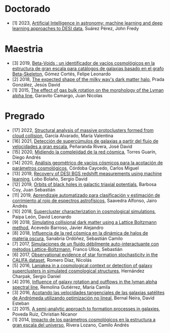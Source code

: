 Doctorado
=========

* [1] 2023, [Artificial Intelligence in astronomy: machine learning and deep learning approaches to DESI data](https://repositorio.uniandes.edu.co/entities/publication/2ee52e37-03e3-4f15-9946-2afa602f8e15),  Suárez Pérez, John Fredy 

Maestria
========

* [3] 2019, [Beta-Voids : un identificador de vacíos cosmológicos en la estructura de gran escala para catálogos de galaxias basado en el grafo Beta-Skeleton](https://repositorio.uniandes.edu.co/entities/publication/b3c5f2e7-25c7-4f20-8aa0-79943e247b55),  Gómez Cortés, Felipe Leonardo
* [2] 2018, [The expected shape of the milky way's dark matter halo](https://repositorio.uniandes.edu.co/entities/publication/279fb14d-95fe-4ccb-a7ae-783fe5a99343),  Prada González, Jesús David
* [1] 2015, [The effect of gas bulk rotation on the morphology of the Lyman alpha line](https://repositorio.uniandes.edu.co/entities/publication/e2c61411-36a6-4738-bae2-1e0f2be11f9b),  Garavito Camargo, Juan Nicolas 

Pregrado
========

* [17] 2022, [Structural analysis of massive protoclusters formed from cloud collision](https://repositorio.uniandes.edu.co/entities/publication/650e82cb-36f0-4ea1-a60f-ffc1f8b878e0),  García Alvarado, María Valentina 
* [16] 2021, [Detección de supercúmulos de galaxias a partir del flujo de velocidades a gran escala](https://repositorio.uniandes.edu.co/entities/publication/b162eb39-84b7-415d-9bef-c30f17d1b308), Peñaranda Rivera, José David 
* [15] 2020, [Midiendo la complejidad de la red cósmica](https://repositorio.uniandes.edu.co/entities/publication/fd80ead3-570b-432e-acad-f17a3e45a726), Torres Guarín, Diego Andrés 
* [14] 2020, [Análisis geométrico de vacíos cósmicos para la acotación de parámetros cosmológicos](https://repositorio.uniandes.edu.co/entities/publication/d0702050-e694-4f5d-be5b-7564122a9f54), Córdoba Caycedo, Carlos Miguel
* [13] 2019, [Recovery of DESI BGS redshift measurements using machine learning](https://repositorio.uniandes.edu.co/entities/publication/c5e22d3f-9a2e-4d9a-87d4-11fb05afbcb0),  Lobo Bolaño, Sergio David 
* [12] 2019, [Orbits of black holes in galactic triaxial potentials](https://repositorio.uniandes.edu.co/entities/publication/be19d642-d4fd-4848-b395-9861e07e400b),  Barbosa Coy, Juan Sebastián 
* [11] 2019, [Aprendizaje automatizado para clasificación y estimación de corrimiento al rojo de espectros astrofísicos](https://repositorio.uniandes.edu.co/entities/publication/4685d2c4-8f9a-4fb7-a7e1-8bb5f0a5829b), Saavedra Alfonso, Jairo Andrés
* [10] 2018, [Supercluster characterization in cosmological simulations](https://repositorio.uniandes.edu.co/entities/publication/351499b0-987a-4eb7-b6c5-3dafdd5a774d),  Paipa León, David Leonardo 
* [9] 2018, [Simulating collisional dark matter using a Lattice Boltzmann method](https://repositorio.uniandes.edu.co/entities/publication/55c251ea-c814-47f0-b507-ae5f293d0080), Acevedo Barroso, Javier Alejandro
* [8] 2018, [Influencia de la red cósmica en la dinámica de halos de materia oscura](https://repositorio.uniandes.edu.co/entities/publication/1e2abbe6-79d2-40c9-8164-ecead7ce6ffa),  Sanabria Ordóñez, Sebastián Camilo 
* [7] 2017, [Simulaciones de un fluido débilmente auto-interactuante con métodos Lattice-Boltzmann](https://repositorio.uniandes.edu.co/entities/publication/fd84274b-b9d3-4e59-888c-c2da39609e09), Franco Ulloa, Sebastián
* [6] 2017, [Observational evidence of star formation stochasticity in the CALIFA dataset](https://repositorio.uniandes.edu.co/entities/publication/2c6a0772-82d2-4ba7-9740-18acec38967b),  Romero Díaz, Nicolás
* [5] 2016, [Laniakea in a cosmological context or detection of galaxy superclusters in simulated cosmological structures](https://repositorio.uniandes.edu.co/entities/publication/cfd9c3e5-f9c8-43e8-8ed0-25c4fcdf3bf4),  Hernández Charpak, Sergio Daniel 
* [4] 2016, [Influence of galaxy rotation and outflows in the lyman alpha spectral line](https://repositorio.uniandes.edu.co/entities/publication/91c828d3-ec08-40b3-a60c-fc81ddde9dc8),  Remolina Gutiérrez, María Camila 
* [3] 2016, [Acotando las velocidades tangenciales de las galaxias satélites de Andrómeda utilizando optimización no lineal](https://repositorio.uniandes.edu.co/entities/publication/08e72722-7227-4540-91e3-a757e5ddee65),  Bernal Neira, David Esteban
* [2] 2015, [A semi-analytic approach to formation processes in galaxies](https://repositorio.uniandes.edu.co/entities/publication/45082b8e-7fcb-40aa-941e-4d7b5e8af9fe),  Poveda Ruiz, Christian Nicanor 
* [1] 2014, [Impacto de los parámetros cosmológicos en la estructura a gran escala del universo](https://repositorio.uniandes.edu.co/entities/publication/5374b2be-f60d-4e25-a319-64259eb7c4c3),  Rivera Lozano, Camilo Andrés
 

